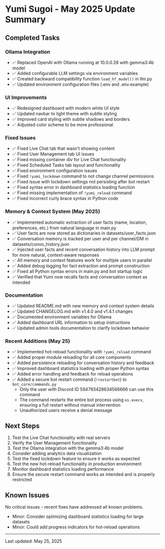 # Yumi Sugoi - May 2025 Update Summary

## Completed Tasks

### Ollama Integration
- ✅ Replaced OpenAI with Ollama running at 10.0.0.28 with gemma3:4b model
- ✅ Added configurable LLM settings via environment variables
- ✅ Created backward compatibility function `load_hf_model()` in llm.py
- ✅ Updated environment configuration files (.env and .env.example)

### UI Improvements
- ✅ Redesigned dashboard with modern white UI style
- ✅ Updated navbar to light theme with subtle styling
- ✅ Improved card styling with subtle shadows and borders
- ✅ Adjusted color scheme to be more professional

### Fixed Issues
- ✅ Fixed Live Chat tab that wasn't showing content
- ✅ Fixed User Management tab UI issues
- ✅ Fixed missing container div for Live Chat functionality
- ✅ Fixed Scheduled Tasks tab layout and functionality
- ✅ Fixed environment configuration issues
- ✅ Fixed `!yumi_lockdown` command to not change channel permissions
- ✅ Fixed issue with lockdown settings not persisting after bot restart
- ✅ Fixed syntax error in dashboard statistics loading function
- ✅ Fixed missing implementation of `!yumi_reload` command
- ✅ Fixed incorrect curly brace syntax in Python code

### Memory & Context System (May 2025)
- ✅ Implemented automatic extraction of user facts (name, location, preferences, etc.) from natural language in main.py
- ✅ User facts are now stored as dictionaries in datasets/user_facts.json
- ✅ Conversation memory is tracked per user and per channel/DM in datasets/convo_history.json
- ✅ Injected user facts and recent conversation history into LLM prompt for more natural, context-aware responses
- ✅ All memory and context features work for multiple users in parallel
- ✅ Added debug logging for fact extraction and prompt construction
- ✅ Fixed all Python syntax errors in main.py and bot startup logic
- ✅ Verified that Yumi now recalls facts and conversation context as intended

### Documentation
- ✅ Updated README.md with new memory and context system details
- ✅ Updated CHANGELOG.md with v1.4.0 and v1.4.1 changes
- ✅ Documented environment variables for Ollama
- ✅ Added dashboard URL information to setup instructions
- ✅ Updated admin tools documentation to clarify lockdown behavior

### Recent Additions (May 25)
- ✅ Implemented hot-reload functionality with `!yumi_reload` command
- ✅ Added proper module reloading for all core components
- ✅ Added persistence reloading for conversation history and feedback
- ✅ Improved dashboard statistics loading with proper Python syntax
- ✅ Added error handling and feedback for reload operations
- ✅ Added a secure bot restart command (`!restartbot`) to `bot_core/commands.py`
    - Only the user with Discord ID 594793428634566666 can use this command
    - The command restarts the entire bot process using `os.execv`, ensuring a full restart without manual intervention
    - Unauthorized users receive a denial message

## Next Steps
1. Test the Live Chat functionality with real servers
2. Verify the User Management functionality
3. Test the Ollama integration with the gemma3:4b model
4. Consider adding analytics data visualization
5. Test the fixed lockdown feature to ensure it works as expected
6. Test the new hot-reload functionality in production environment
7. Monitor dashboard statistics loading performance
8. Ensure the secure restart command works as intended and is properly restricted

## Known Issues
No critical issues - recent fixes have addressed all known problems.
- Minor: Consider optimizing dashboard statistics loading for large datasets
- Minor: Could add progress indicators for hot-reload operations

---
Last updated: May 25, 2025
